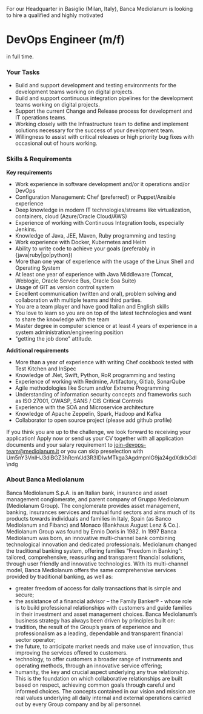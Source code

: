 For our Headquarter in Basiglio (Milan, Italy), Banca Mediolanum is looking to hire a qualified and highly motivated

# DevOps Engineer (m/f)

in full time.

### Your Tasks

*	Build and support development and testing environments for the development teams working on digital projects.
*	Build and support continuous integration pipelines for the development teams working on digital projects.
*	Support the current Change and Release process for development and IT operations teams.
*	Working closely with the Infrastructure team to define and implement solutions necessary for the success of your development team.
*	Willingness to assist with critical releases or high priority bug fixes with occasional out of hours working.

### Skills & Requirements

**Key requirements**

  *	Work experience in software development and/or it operations and/or DevOps
  *	Configuration Management:  Chef (preferred!) or Puppet/Ansible experience
  *	Deep knowledge in modern IT technologies/streams like virtualization, containers, cloud (Azure/Oracle Cloud/AWS)
  *	Experience of working with Continuous Integration tools, especially Jenkins.
  *	Knowledge of Java, JEE, Maven, Ruby programming and testing
  * Work experience with Docker, Kubernetes and Helm
  *	Ability to write code to achieve your goals (preferably in {java|ruby|go|python})
  *	More than one year of experience with the usage of the Linux Shell and Operating System
  *	At least one year of experience with Java Middleware (Tomcat, Weblogic, Oracle Service Bus, Oracle Soa Suite)
  *	Usage of GIT as version control system
  *	Excellent communication (written and oral), problem solving and collaboration with multiple teams and third parties.
  *	You are a team player and have good Italian and English skills
  *	You love to learn so you are on top of the latest technologies and want to share the knowledge with the team
  *	Master degree in computer science or at least 4 years of experience in a system administration/engineering position
  *	"getting the job done" attitude.

**Additional requirements**

  *	More than a year of experience with writing Chef cookbook tested with Test Kitchen and InSpec
  *	Knowledge of .Net, Swift, Python, RoR programming and testing
  *	Experience of working with Redmine, Artifactory, Gitlab, SonarQube
  *	Agile methodologies like Scrum and/or Extreme Programming
  *	Understanding of information security concepts and frameworks such as ISO 27001, OWASP, SANS / CIS Critical Controls
  *	Experience with the SOA and Microservice architecture
  * Knowledge of Apache Zeppelin, Spark, Hadoop and Kafka
  *	Collaborator to open source project (please add github profile)

If you think you are up to the challenge, we look forward to receiving your application! Apply now or send us your CV together with all application documents and your salary requirement to join-devops-team@mediolanum.it or you can skip preselection with Um5nY3VnIHJ3diBGZ3hRcnVJd3R3IDIwMTkga3AgdmpnIG9ja24gdXdkbGdl\ndg

### About Banca Mediolanum

Banca Mediolanum S.p.A. is an Italian bank, insurance and asset management conglomerate, and parent company of Gruppo Mediolanum (Mediolanum Group).
The conglomerate provides asset management, banking, insurances services and mutual fund sectors and aims much of its products towards individuals and families in Italy, Spain (as Banco Mediolanum and Fibanc) and Monaco (Bankhaus August Lenz & Co.).
Mediolanum Group was found by Ennio Doris in 1982. In 1997 Banca Mediolanum was born, an innovative multi-channel bank combining technological innovation and dedicated professionals.
Mediolanum changed the traditional banking system, offering families “Freedom in Banking”: tailored, comprehensive, reassuring and transparent financial solutions, through user friendly and innovative technologies.
With its multi-channel model, Banca Mediolanum offers the same comprehensive services provided by traditional banking, as well as:
-	greater freedom of access for daily transactions that is simple and secure;
-	the assistance of a financial advisor – the Family Banker® - whose role is to build professional relationships with customers and guide families in their investment and asset management choices.
Banca Mediolanum’s business strategy has always been driven by principles built on:
-	tradition, the result of the Group’s years of experience and professionalism as a leading, dependable and transparent financial sector operator;
-	the future, to anticipate market needs and make use of innovation, thus improving the services offered to customers.
-	technology, to offer customers a broader range of instruments and operating methods, through an innovative service offering;
-	humanity, the key and crucial aspect underlying any true relationship.
This is the foundation on which collaborative relationships are built based on respect, achieving common goals through careful and informed choices.
The concepts contained in our vision and mission are real values underlying all daily internal and external operations carried out by every Group company and by all personnel.

